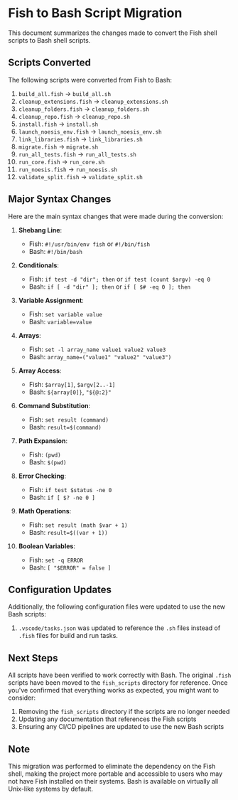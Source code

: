 # Fish to Bash Script Migration

This document summarizes the changes made to convert the Fish shell scripts to Bash shell scripts.

## Scripts Converted

The following scripts were converted from Fish to Bash:

1. `build_all.fish` → `build_all.sh`
2. `cleanup_extensions.fish` → `cleanup_extensions.sh` 
3. `cleanup_folders.fish` → `cleanup_folders.sh`
4. `cleanup_repo.fish` → `cleanup_repo.sh`
5. `install.fish` → `install.sh`
6. `launch_noesis_env.fish` → `launch_noesis_env.sh`
7. `link_libraries.fish` → `link_libraries.sh`
8. `migrate.fish` → `migrate.sh`
9. `run_all_tests.fish` → `run_all_tests.sh`
10. `run_core.fish` → `run_core.sh`
11. `run_noesis.fish` → `run_noesis.sh`
12. `validate_split.fish` → `validate_split.sh`

## Major Syntax Changes

Here are the main syntax changes that were made during the conversion:

1. **Shebang Line**:
   - Fish: `#!/usr/bin/env fish` or `#!/bin/fish`
   - Bash: `#!/bin/bash`

2. **Conditionals**:
   - Fish: `if test -d "dir"; then` or `if test (count $argv) -eq 0`
   - Bash: `if [ -d "dir" ]; then` or `if [ $# -eq 0 ]; then`

3. **Variable Assignment**:
   - Fish: `set variable value`
   - Bash: `variable=value`

4. **Arrays**:
   - Fish: `set -l array_name value1 value2 value3`
   - Bash: `array_name=("value1" "value2" "value3")`

5. **Array Access**:
   - Fish: `$array[1]`, `$argv[2..-1]`
   - Bash: `${array[0]}`, `"${@:2}"`

6. **Command Substitution**:
   - Fish: `set result (command)`
   - Bash: `result=$(command)`

7. **Path Expansion**:
   - Fish: `(pwd)`
   - Bash: `$(pwd)`

8. **Error Checking**:
   - Fish: `if test $status -ne 0`
   - Bash: `if [ $? -ne 0 ]`

9. **Math Operations**:
   - Fish: `set result (math $var + 1)`
   - Bash: `result=$((var + 1))`

10. **Boolean Variables**:
    - Fish: `set -q ERROR`
    - Bash: `[ "$ERROR" = false ]`

## Configuration Updates

Additionally, the following configuration files were updated to use the new Bash scripts:

1. `.vscode/tasks.json` was updated to reference the `.sh` files instead of `.fish` files for build and run tasks.

## Next Steps

All scripts have been verified to work correctly with Bash. The original `.fish` scripts have been moved to the `fish_scripts` directory for reference. Once you've confirmed that everything works as expected, you might want to consider:

1. Removing the `fish_scripts` directory if the scripts are no longer needed
2. Updating any documentation that references the Fish scripts
3. Ensuring any CI/CD pipelines are updated to use the new Bash scripts

## Note

This migration was performed to eliminate the dependency on the Fish shell, making the project more portable and accessible to users who may not have Fish installed on their systems. Bash is available on virtually all Unix-like systems by default.

